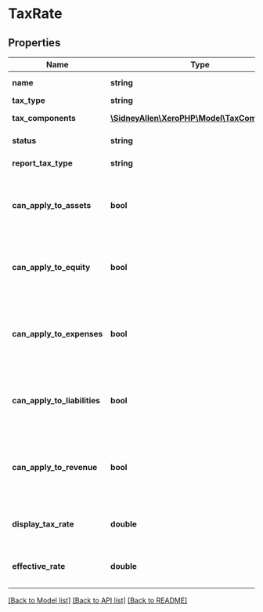# TaxRate

## Properties
Name | Type | Description | Notes
------------ | ------------- | ------------- | -------------
**name** | **string** | Name of tax rate | [optional] 
**tax_type** | **string** | The tax type | [optional] 
**tax_components** | [**\SidneyAllen\XeroPHP\Model\TaxComponent[]**](TaxComponent.md) | See TaxComponents | [optional] 
**status** | **string** | See Status Codes | [optional] 
**report_tax_type** | **string** | See ReportTaxTypes | 
**can_apply_to_assets** | **bool** | Boolean to describe if tax rate can be used for asset accounts i.e.  true,false | [optional] 
**can_apply_to_equity** | **bool** | Boolean to describe if tax rate can be used for equity accounts i.e true,false | [optional] 
**can_apply_to_expenses** | **bool** | Boolean to describe if tax rate can be used for expense accounts  i.e. true,false | [optional] 
**can_apply_to_liabilities** | **bool** | Boolean to describe if tax rate can be used for liability accounts  i.e. true,false | [optional] 
**can_apply_to_revenue** | **bool** | Boolean to describe if tax rate can be used for revenue accounts i.e. true,false | [optional] 
**display_tax_rate** | **double** | Tax Rate (decimal to 4dp) e.g 12.5000 | [optional] 
**effective_rate** | **double** | Effective Tax Rate (decimal to 4dp) e.g 12.5000 | [optional] 

[[Back to Model list]](../README.md#documentation-for-models) [[Back to API list]](../README.md#documentation-for-api-endpoints) [[Back to README]](../README.md)



